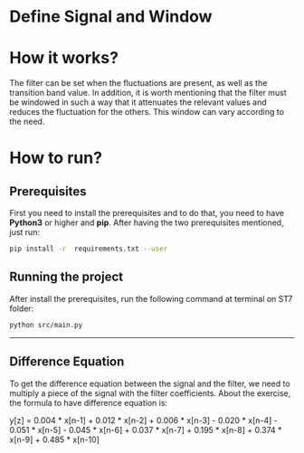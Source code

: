 # Define Signal and Window

# How it works?
The filter can be set when the fluctuations are present, as well as the transition band value. In addition, it is worth mentioning that the filter must be windowed in such a way that it attenuates the relevant values and reduces the fluctuation for the others. This window can vary according to the need.

# How to run?

## Prerequisites
First you need to install the prerequisites and to do that, you need to have **Python3** or higher and **pip**.
After having the two prerequisites mentioned, just run:
```bash
pip install -r  requirements.txt --user
```

## Running the project
After install the prerequisites, run the following command at terminal on ST7 folder:
```bash
python src/main.py
```

------
## Difference Equation

To get the difference equation between the signal and the filter, we need to multiply a piece of the signal with the filter coefficients.
About the exercise, the formula to have difference equation is:

y[z] =  0.004 * x[n-1] + 0.012 * x[n-2] + 0.006 * x[n-3] - 0.020 * x[n-4] - 0.051 * x[n-5] - 0.045 * x[n-6] + 0.037 * x[n-7] + 0.195 * x[n-8] + 0.374 * x[n-9] + 0.485 * x[n-10]
